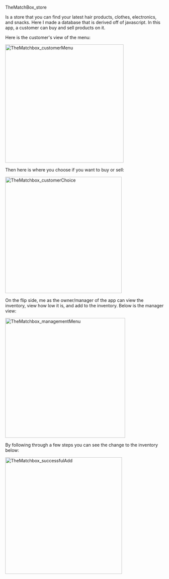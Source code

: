 TheMatchBox_store

Is a store that you can find your latest hair products, clothes, electronics, and snacks.
Here I made a database that is derived off of javascript.
In this app, a customer can buy and sell products on it.

Here is the customer's view of the menu:

<img width="376" alt="TheMatchbox_customerMenu" src="https://user-images.githubusercontent.com/48500455/61089497-56d56f80-a409-11e9-889d-93ba74c2f69b.PNG">

Then here is where you choose if you want to buy or sell:

<img width="370" alt="TheMatchbox_customerChoice" src="https://user-images.githubusercontent.com/48500455/61089816-55f10d80-a40a-11e9-946b-879f70950c8b.PNG">


On the flip side, me as the owner/manager of the app can view the inventory, view how low it is, and add to the inventory. 
Below is the manager view:

<img width="381" alt="TheMatchbox_managementMenu" src="https://user-images.githubusercontent.com/48500455/61089846-6f925500-a40a-11e9-96bd-63915861e78b.PNG">

By following through a few steps you can see the change to the inventory below:


<img width="371" alt="TheMatchbox_successfulAdd" src="https://user-images.githubusercontent.com/48500455/61089860-7faa3480-a40a-11e9-87a7-57b241d5c300.PNG">




